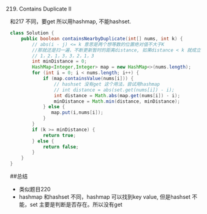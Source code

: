 219. Contains Duplicate II

和217 不同，要get 所以用hashmap, 不能hashset.

```Java
class Solution {
    public boolean containsNearbyDuplicate(int[] nums, int k) {
        // abs(i - j) <= k 意思是两个想等数的位置绝对值不大于K
        //那就还是扫一遍，不断更新暂时的距离distance, 如果distance < k 就成立
        // 1，2，1，3，3，2，1，3
        int minDistance = 0;
        HashMap<Integer,Integer> map = new HashMap<>(nums.length);
        for (int i = 0; i < nums.length; i++) {
            if (map.containsValue(nums[i])) {
                // hashset 没有get 这个用法，尝试用hashmap
                // int distance = abs(set.get(nums[i]) - i);
                int distance = Math.abs(map.get(nums[i]) - i);
                minDistance = Math.min(distance, minDistance);
            } else {
               map.put(i,nums[i]);
            }
        }
        if (k >= minDistance) {
            return true;
        } else {
            return false;
        }
    }
}
```

##总结

- 类似题目220
- hashmap 和hashset 不同，hashmap 可以找到key value, 但是hashset 不能，set 主要是判断是否存在。所以没有get

